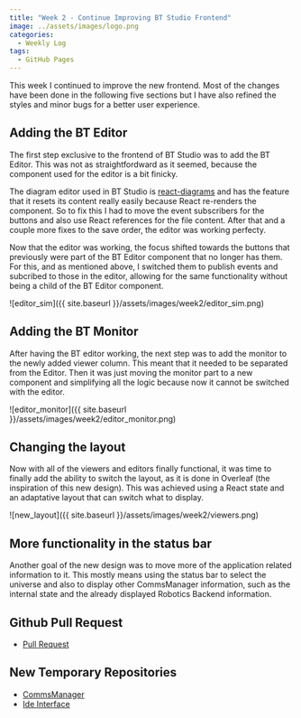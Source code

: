 ```yaml
---
title: "Week 2 - Continue Improving BT Studio Frontend"  
image: ../assets/images/logo.png  
categories:
  - Weekly Log  
tags:
  - GitHub Pages  
---
```


This week I continued to improve the new frontend. Most of the changes have been done in the following five sections but I have also refined the styles and minor bugs for a better user experience.

## Adding the BT Editor

The first step exclusive to the frontend of BT Studio was to add the BT Editor. This was not as straightfordward as it seemed, because the component used for the editor is a bit finicky.

The diagram editor used in BT Studio is [react-diagrams](https://github.com/projectstorm/react-diagrams#readme) and has the feature that it resets its content really easily because React re-renders the component. So to fix this I had to move the event subscribers for the buttons and also use React references for the file content. After that and a couple more fixes to the save order, the editor was working perfecty.

Now that the editor was working, the focus shifted towards the buttons that previously were part of the BT Editor component that no longer has them. For this, and as mentioned above, I switched them to publish events and subcribed to those in the editor, allowing for the same functionality without being a child of the BT Editor component.

![editor_sim]({{ site.baseurl }}/assets/images/week2/editor_sim.png)

## Adding the BT Monitor

After having the BT editor working, the next step was to add the monitor to the newly added viewer column. This meant that it needed to be separated from the Editor.
Then it was just moving the monitor part to a new component and simplifying all the logic because now it cannot be switched with the editor.

![editor_monitor]({{ site.baseurl }}/assets/images/week2/editor_monitor.png)

## Changing the layout

Now with all of the viewers and editors finally functional, it was time to finally add the ability to switch the layout, as it is done in Overleaf (the inspiration of this new design). This was achieved using a React state and an adaptative layout that can switch what to display.

![new_layout]({{ site.baseurl }}/assets/images/week2/viewers.png)

## More functionality in the status bar

Another goal of the new design was to move more of the application related information to it. This mostly means using the status bar to select the universe and also to display other CommsManager information, such as the internal state and the already displayed Robotics Backend information.

## Github Pull Request

* [Pull Request](https://github.com/JdeRobot/bt-studio/pull/308)

## New Temporary Repositories

* [CommsManager](https://github.com/javizqh/jderobot-commsmanager)
* [Ide Interface](https://github.com/javizqh/jderobot-ide-interface)
